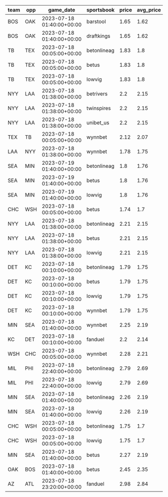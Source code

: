 | team | opp | game_date                 | sportsbook  | price | avg_price | imp_prob | avg_imp_prob | positive_ev |
| ---- | --- | ------------------------- | ----------- | ----- | --------- | -------- | ------------ | ----------- |
| BOS  | OAK | 2023-07-18 01:40:00+00:00 | barstool    | 1.65  | 1.62      | 0.60606  | 0.61611      | 0.01005     |
| BOS  | OAK | 2023-07-18 01:40:00+00:00 | draftkings  | 1.65  | 1.62      | 0.60606  | 0.61611      | 0.01005     |
| TB   | TEX | 2023-07-18 00:05:00+00:00 | betonlineag | 1.83  | 1.8       | 0.54645  | 0.55673      | 0.01028     |
| TB   | TEX | 2023-07-18 00:05:00+00:00 | betus       | 1.83  | 1.8       | 0.54645  | 0.55673      | 0.01028     |
| TB   | TEX | 2023-07-18 00:05:00+00:00 | lowvig      | 1.83  | 1.8       | 0.54645  | 0.55673      | 0.01028     |
| NYY  | LAA | 2023-07-18 01:38:00+00:00 | betrivers   | 2.2   | 2.15      | 0.45455  | 0.46493      | 0.01039     |
| NYY  | LAA | 2023-07-18 01:38:00+00:00 | twinspires  | 2.2   | 2.15      | 0.45455  | 0.46493      | 0.01039     |
| NYY  | LAA | 2023-07-18 01:38:00+00:00 | unibet_us   | 2.2   | 2.15      | 0.45455  | 0.46493      | 0.01039     |
| TEX  | TB  | 2023-07-18 00:05:00+00:00 | wynnbet     | 2.12  | 2.07      | 0.4717   | 0.48238      | 0.01068     |
| LAA  | NYY | 2023-07-18 01:38:00+00:00 | wynnbet     | 1.78  | 1.75      | 0.5618   | 0.57308      | 0.01128     |
| SEA  | MIN | 2023-07-19 01:40:00+00:00 | betonlineag | 1.8   | 1.76      | 0.55556  | 0.56794      | 0.01238     |
| SEA  | MIN | 2023-07-19 01:40:00+00:00 | betus       | 1.8   | 1.76      | 0.55556  | 0.56794      | 0.01238     |
| SEA  | MIN | 2023-07-19 01:40:00+00:00 | lowvig      | 1.8   | 1.76      | 0.55556  | 0.56794      | 0.01238     |
| CHC  | WSH | 2023-07-18 00:05:00+00:00 | betus       | 1.74  | 1.7       | 0.57471  | 0.58715      | 0.01243     |
| NYY  | LAA | 2023-07-18 01:38:00+00:00 | betonlineag | 2.21  | 2.15      | 0.45249  | 0.46493      | 0.01244     |
| NYY  | LAA | 2023-07-18 01:38:00+00:00 | betus       | 2.21  | 2.15      | 0.45249  | 0.46493      | 0.01244     |
| NYY  | LAA | 2023-07-18 01:38:00+00:00 | lowvig      | 2.21  | 2.15      | 0.45249  | 0.46493      | 0.01244     |
| DET  | KC  | 2023-07-18 00:10:00+00:00 | betonlineag | 1.79  | 1.75      | 0.55866  | 0.5712       | 0.01254     |
| DET  | KC  | 2023-07-18 00:10:00+00:00 | betus       | 1.79  | 1.75      | 0.55866  | 0.5712       | 0.01254     |
| DET  | KC  | 2023-07-18 00:10:00+00:00 | lowvig      | 1.79  | 1.75      | 0.55866  | 0.5712       | 0.01254     |
| DET  | KC  | 2023-07-18 00:10:00+00:00 | wynnbet     | 1.79  | 1.75      | 0.55866  | 0.5712       | 0.01254     |
| MIN  | SEA | 2023-07-18 01:40:00+00:00 | wynnbet     | 2.25  | 2.19      | 0.44444  | 0.45707      | 0.01262     |
| KC   | DET | 2023-07-18 00:10:00+00:00 | fanduel     | 2.2   | 2.14      | 0.45455  | 0.46763      | 0.01308     |
| WSH  | CHC | 2023-07-18 00:05:00+00:00 | wynnbet     | 2.28  | 2.21      | 0.4386   | 0.45192      | 0.01332     |
| MIL  | PHI | 2023-07-18 22:40:00+00:00 | betonlineag | 2.79  | 2.69      | 0.35842  | 0.37176      | 0.01334     |
| MIL  | PHI | 2023-07-18 22:40:00+00:00 | lowvig      | 2.79  | 2.69      | 0.35842  | 0.37176      | 0.01334     |
| MIN  | SEA | 2023-07-18 01:40:00+00:00 | betonlineag | 2.26  | 2.19      | 0.44248  | 0.45707      | 0.01459     |
| MIN  | SEA | 2023-07-18 01:40:00+00:00 | lowvig      | 2.26  | 2.19      | 0.44248  | 0.45707      | 0.01459     |
| CHC  | WSH | 2023-07-18 00:05:00+00:00 | betonlineag | 1.75  | 1.7       | 0.57143  | 0.58715      | 0.01572     |
| CHC  | WSH | 2023-07-18 00:05:00+00:00 | lowvig      | 1.75  | 1.7       | 0.57143  | 0.58715      | 0.01572     |
| MIN  | SEA | 2023-07-18 01:40:00+00:00 | betus       | 2.27  | 2.19      | 0.44053  | 0.45707      | 0.01654     |
| OAK  | BOS | 2023-07-18 01:40:00+00:00 | betus       | 2.45  | 2.35      | 0.40816  | 0.42501      | 0.01685     |
| AZ   | ATL | 2023-07-18 23:20:00+00:00 | fanduel     | 2.98  | 2.84      | 0.33557  | 0.35265      | 0.01708     |
